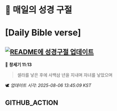 # 🙏 매일의 성경 구절
# [Daily Bible verse]
## [![README에 성경구절 업데이트](https://github.com/DONGSUKA/first_test/actions/workflows/update-readme-bible.yml/badge.svg)](https://github.com/DONGSUKA/first_test/actions/workflows/update-readme-bible.yml)
<!-- START_BIBLE_VERSE -->
📖 **창세기 11:13**
> 셀라를 낳은 후에 사백삼 년을 지내며 자녀를 낳았으며

🕊️ _업데이트 시각: 2025-08-06 13:45:09 KST_
  <!-- END_BIBLE_VERSE -->
## GITHUB_ACTION

